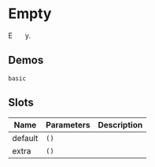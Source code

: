 # Empty
E<span style="opacity: 0;">mpt</span>y.
## Demos
```demo
basic
```
## Slots
|Name|Parameters|Description|
|-|-|-|
|default|`()`||
|extra|`()`||